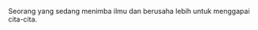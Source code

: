 Seorang yang sedang menimba ilmu dan berusaha lebih untuk menggapai cita-cita.

<!---
kudollid/kudollid is a ✨ special ✨ repository because its `README.md` (this file) appears on your GitHub profile.
You can click the Preview link to take a look at your changes.
--->
